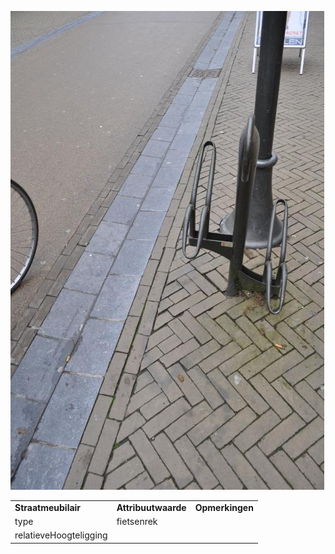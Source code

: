 ![](media/f31d66957be1b1dbb71a4f795893126b6357d692.jpg)

|                        |                     |                 |
|------------------------|---------------------|-----------------|
| **Straatmeubilair**    | **Attribuutwaarde** | **Opmerkingen** |
| type                   | fietsenrek          |                 |
| relatieveHoogteligging |                     |                 |
